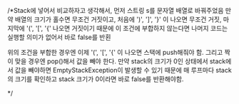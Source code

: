 /*Stack에 넣어서 비교하자고 생각해서, 먼저 스트링 s를 문자열 배열로 바꿔주었음
만약 배열의 크기가 홀수면 무조건 거짓이고, 처음에 ')', ']', '}' 이 나오면 무조건 거짓, 마지막에 '(', '[', '{' 나오면 거짓이기 때문에 
이 조건에 부합하지 않는다면 나머지 코드는 실행할 의미가 없어서 바로 false를 반횐

위의 조건을 부합한 경우엔 이제 '(', '[', '{' 이 나오면 스택에 push해줘야 함.
그리고 짝이 맞을 경우엔 pop()해서 값을 빼야 한다.
만약 stack의 크기가 0인 상태에서 stack에서 값을 빼야하면 EmptyStackException이 발생할 수 있기 때문에 매 루프마다 stack의 크기를 확인하고
stack 크기가 0이라면 바로 false를 반환해야함.

*/
